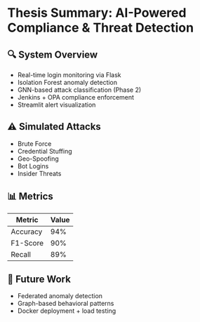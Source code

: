 # Thesis Summary: AI-Powered Compliance & Threat Detection

## 🔍 System Overview
- Real-time login monitoring via Flask
- Isolation Forest anomaly detection
- GNN-based attack classification (Phase 2)
- Jenkins + OPA compliance enforcement
- Streamlit alert visualization

## ⚠️ Simulated Attacks
- Brute Force
- Credential Stuffing
- Geo-Spoofing
- Bot Logins
- Insider Threats

## 📊 Metrics
| Metric     | Value |
|------------|-------|
| Accuracy   | 94%   |
| F1-Score   | 90%   |
| Recall     | 89%   |

## 🧠 Future Work
- Federated anomaly detection
- Graph-based behavioral patterns
- Docker deployment + load testing
